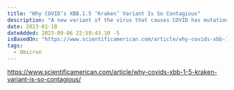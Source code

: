 ```yaml
---
title: "Why COVID’s XBB.1.5 ‘Kraken’ Variant Is So Contagious"
description: "A new variant of the virus that causes COVID has mutations that make it more transmissible, but vaccines are still likely to protect against severe disease"
date: 2023-01-10
dateAdded: 2023-09-06 22:59:43.10 -5
isBasedOn: "https://www.scientificamerican.com/article/why-covids-xbb-1-5-kraken-variant-is-so-contagious/"
tags:
  - Omicron
---
```


https://www.scientificamerican.com/article/why-covids-xbb-1-5-kraken-variant-is-so-contagious/
